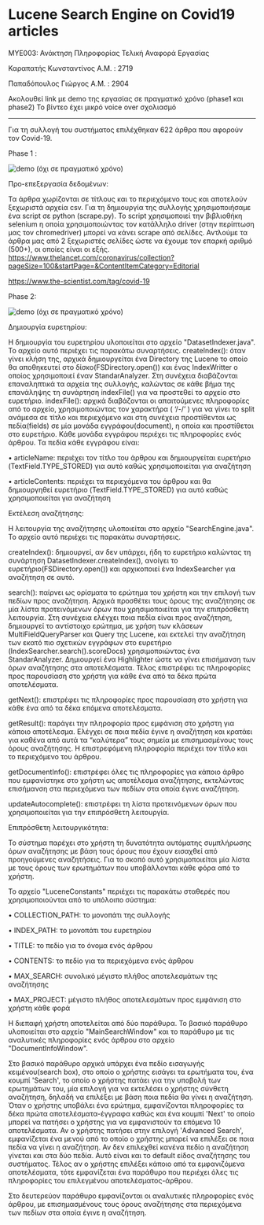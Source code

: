 # Lucene Search Engine on Covid19 articles

ΜΥΕ003: Ανάκτηση Πληροφορίας Τελική Αναφορά Εργασίας

Καραπατής Κωνσταντίνος Α.Μ. : 2719 

Παπαδόπουλος Γιώργος Α.Μ. : 2904

Ακολουθεί link με demo της εργασίας σε πραγματικό χρόνο (phase1 και phase2)
Το βίντεο έχει μικρό voice over σχολιασμό


--------------------------------------------------------------------------------------------------------------------------------------------------

Για τη συλλογή του συστήματος επιλέχθηκαν 622 άρθρα που αφορούν τον Covid-19. 

Phase 1 : 

![demo](https://github.com/KonKar96/Lucene-Search-Engine-on-Covid19-articles-/blob/main/ezgif.com-gif-maker.gif)
(όχι σε πραγματικό χρόνο)

Προ-επεξεργασία δεδομένων:

Τα άρθρα χωρίζονται σε τίτλους και το περιεχόμενο τους και αποτελούν ξεχωριστά αρχεία csv.
Για τη δημιουργία της συλλογής χρησιμοποιήσαμε ένα script σε python (scrape.py). Το script χρησιμοποιεί την βιβλιοθήκη selenium η οποία χρησιμοποιώντας τον κατάλληλο driver (στην περίπτωση μας τον chromedriver) μπορεί να κάνει scrape από σελίδες. Αντλούμε τα άρθρα μας από 2 ξεχωριστές σελίδες ώστε να έχουμε τον επαρκή αριθμό (500+), οι οποίες είναι οι εξής.
https://www.thelancet.com/coronavirus/collection?pageSize=100&startPage=&ContentItemCategory=Editorial

https://www.the-scientist.com/tag/covid-19

Phase 2:

![demo](https://github.com/KonKar96/Lucene-Search-Engine-on-Covid19-articles-/blob/main/lucene.gif)
(όχι σε πραγματικό χρόνο)

Δημιουργία ευρετηρίου:

Η δημιουργία του ευρετηρίου υλοποιείται στο αρχείο "DatasetIndexer.java". Το αρχείο αυτό περιέχει τις παρακάτω συναρτήσεις.
createIndex(): όταν γίνει κλήση της, αρχικά δημιουργείται ένα Directory της Lucene το οποίο θα αποθηκευτεί στο δίσκο(FSDirectory.open()) και ένας IndexWritter ο οποίος χρησιμοποιεί έναν StandarAnalyzer. Στη συνέχεια διαβάζονται επαναληπτικά τα αρχεία της συλλογής, καλώντας σε κάθε βήμα της επανάληψης τη συνάρτηση indexFile() για να προστεθεί το αρχείο στο ευρετήριο. indexFile(): αρχικά διαβάζονται οι απαιτούμενες πληροφορίες από το αρχείο, χρησιμοποιώντας τον χαρακτήρα ( ‘/-/’ ) για να γίνει το split ανάμεσα σε τίτλο και περιεχόμενο και στη συνέχεια προστίθενται ως πεδία(fields) σε μία μονάδα εγγράφου(document), η οποία και προστίθεται στο ευρετήριο. Κάθε μονάδα εγγράφου περιέχει τις πληροφορίες ενός άρθρου. Τα πεδία κάθε εγγράφου είναι:

•	articleName: περιέχει τον τίτλο του άρθρου και δημιουργείται ευρετήριο (TextField.TYPE_STORED) για αυτό καθώς χρησιμοποιείται για αναζήτηση

•	articleContents: περιέχει τα περιεχόμενα του άρθρου και θα δημιουργηθεί ευρετήριο (TextField.TYPE_STORED) για αυτό καθώς χρησιμοποιείται για αναζήτηση
	
Εκτέλεση αναζήτησης:

Η λειτουργία της αναζήτησης υλοποιείται στο αρχείο "SearchEngine.java". Το αρχείο αυτό περιέχει τις παρακάτω συναρτήσεις.

createIndex(): δημιουργεί, αν δεν υπάρχει, ήδη το ευρετήριο καλώντας τη συνάρτηση DatasetIndexer.createIndex(), ανοίγει το ευρετήριο(FSDirectory.open()) και αρχικοποιεί ένα IndexSearcher για αναζήτηση σε αυτό.

search(): παίρνει ως ορίσματα το ερώτημα του χρήστη και την επιλογή των πεδίων προς αναζήτηση. Αρχικά προσθέτει τους όρους της αναζήτησης σε μία λίστα προτεινόμενων όρων που χρησιμοποιείται για την επιπρόσθετη λειτουργία. Στη συνέχεια ελέγχει ποια πεδία είναι προς αναζήτηση, δημιουργεί το αντίστοιχο ερώτημα, με χρήση των κλάσεων MultiFieldQueryParser και Query της Lucene, και εκτελεί την αναζήτηση των εκατό πιο σχετικών εγγράφων στο ευρετήριο (IndexSearcher.search().scoreDocs) χρησιμοποιώντας ένα StandarAnalyzer. Δημιουργεί ένα Highlighter ώστε να γίνει επισήμανση των όρων αναζήτησης στα αποτελέσματα. Τέλος επιστρέφει τις πληροφορίες προς παρουσίαση στο χρήστη για κάθε ένα από τα δέκα πρώτα αποτελέσματα.

getNext(): επιστρέφει τις πληροφορίες προς παρουσίαση στο χρήστη για κάθε ένα από τα δέκα επόμενα αποτελέσματα.

getResult(): παράγει την πληροφορία προς εμφάνιση στο χρήστη για κάποιο αποτέλεσμα. Ελέγχει σε ποια πεδία έγινε η αναζήτηση και κρατάει για καθένα από αυτά τα “καλύτερα” τους σημεία με
επισημασμένους τους όρους αναζήτησης. Η επιστρεφόμενη πληροφορία περιέχει τον τίτλο και το περιεχόμενο του άρθρου. 

getDocumentInfo(): επιστρέφει όλες τις πληροφορίες για κάποιο άρθρο που εμφανίστηκε στο χρήστη ως αποτέλεσμα αναζήτησης, εκτελώντας επισήμανση στα περιεχόμενα των πεδίων στα οποία έγινε αναζήτηση.

updateAutocomplete(): επιστρέφει τη λίστα προτεινόμενων όρων που χρησιμοποιείται για την επιπρόσθετη λειτουργία.

Επιπρόσθετη λειτουργικότητα:

Το σύστημα παρέχει στο χρήστη τη δυνατότητα αυτόματης συμπλήρωσης όρων αναζήτησης με βάση τους όρους που έχουν εισαχθεί από προηγούμενες αναζητήσεις. Για το σκοπό αυτό χρησιμοποιείται μία λίστα με τους όρους των ερωτημάτων που υποβάλλονται κάθε φόρα από το χρήστη.

Το αρχείο "LuceneConstants" περιέχει τις παρακάτω σταθερές που χρησιμοποιούνται από το υπόλοιπο σύστημα:

•	COLLECTION_PATH: το μονοπάτι της συλλογής

•	INDEX_PATH: το μονοπάτι του ευρετηρίου

•	TITLE: το πεδίο για το όνομα ενός άρθρου

•	CONTENTS: το πεδίο για τα περιεχόμενα ενός άρθρου

•	MAX_SEARCH: συνολικό μέγιστο πλήθος αποτελεσμάτων της αναζήτησης

•	MAX_PROJECT: μέγιστο πλήθος αποτελεσμάτων προς εμφάνιση στο χρήστη κάθε φορά

Η διεπαφή χρήστη αποτελείται από δύο παράθυρα. Το βασικό παράθυρο υλοποιείται στο αρχείο "MainSearchWindow" και το παράθυρο με τις αναλυτικές πληροφορίες ενός άρθρου στο αρχείο "DocumentInfoWindow".

Στο βασικό παράθυρο αρχικά υπάρχει ένα πεδίο εισαγωγής κειμένου(search box), στο οποίο ο χρήστης εισάγει τα ερωτήματα του, ένα κουμπί 'Search', το οποίο ο χρήστης πατάει για την υποβολή των ερωτημάτων του, μία επιλογή για να εκτελέσει ο χρήστης σύνθετη αναζήτηση, δηλαδή να επιλέξει με βάση ποια πεδία θα γίνει η αναζήτηση. Όταν ο χρήστης υποβάλει ένα ερώτημα, εμφανίζονται πληροφορίες τα δέκα πρώτα αποτελέσματα-έγγραφα καθώς και ένα κουμπί 'Next' το οποίο μπορεί να πατήσει ο χρήστης για να εμφανιστούν τα επόμενα 10 αποτελέσματα. Αν ο χρήστης πατήσει στην επιλογή 'Advanced Search', εμφανίζεται ένα μενού από το οποίο ο χρήστης μπορεί να επιλέξει σε ποια πεδία να γίνει η αναζήτηση. Αν δεν επιλεχθεί κανένα πεδίο η αναζήτηση γίνεται και στα δύο πεδία. Αυτό είναι και το default είδος αναζήτησης του συστήματος. Τέλος αν ο χρήστης επιλέξει κάποιο από τα εμφανιζόμενα αποτελέσματα, τότε εμφανίζεται ένα παράθυρο που περιέχει όλες τις πληροφορίες του επιλεγμένου αποτελέσματος-άρθρου.

Στο δευτερεύον παράθυρο εμφανίζονται οι αναλυτικές πληροφορίες ενός άρθρου, με επισημασμένους τους όρους αναζήτησης στα περιεχόμενα των πεδίων στα οποία έγινε η αναζήτηση.
